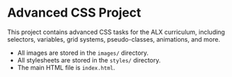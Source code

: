 # Advanced CSS Project

This project contains advanced CSS tasks for the ALX curriculum, including selectors, variables, grid systems, pseudo-classes, animations, and more.

- All images are stored in the `images/` directory.
- All stylesheets are stored in the `styles/` directory.
- The main HTML file is `index.html`. 